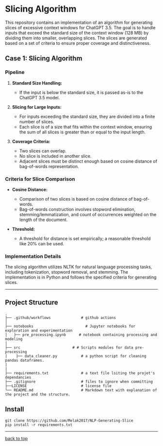 # Slicing Algorithm

This repository contains an implementation of an algorithm for generating slices of excessive context windows for ChatGPT 3.5. The goal is to handle inputs that exceed the standard size of the context window (128 MB) by dividing them into smaller, overlapping slices. The slices are generated based on a set of criteria to ensure proper coverage and distinctiveness.

## Case 1: Slicing Algorithm

### Pipeline

1. **Standard Size Handling:**
   - If the input is below the standard size, it is passed as-is to the ChatGPT 3.5 model.

2. **Slicing for Large Inputs:**
   - For inputs exceeding the standard size, they are divided into a finite number of slices.
   - Each slice is of a size that fits within the context window, ensuring the sum of all slices is greater than or equal to the input length.

3. **Coverage Criteria:**
   - Two slices can overlap.
   - No slice is included in another slice.
   - Adjacent slices must be distinct enough based on cosine distance of bag-of-words representation.

### Criteria for Slice Comparison

- **Cosine Distance:**
  - Comparison of two slices is based on cosine distance of bag-of-words.
  - Bag-of-words construction involves stopword elimination, stemming/lemmatization, and count of occurrences weighted on the length of the document.

- **Threshold:**
  - A threshold for distance is set empirically; a reasonable threshold like 20% can be used.

### Implementation Details

The slicing algorithm utilizes NLTK for natural language processing tasks, including tokenization, stopword removal, and stemming. The implementation is in Python and follows the specified criteria for generating slices.

---

## Project Structure

    .
    ├── .github/workflows              # github actions               
    │
    ├── notebooks                        # Jupyter notebooks for exploration and experimentation         
    │   ├── pre_processing.ipynb      # notebook containing processing and modeling
    │
    ├── src                        # # Scripts modules for data pre-processing 
    |    ├── data_cleaner.py           # a python script for cleaning pandas dataframes.
    |
    |    
    ├── requirements.txt               # a text file lsiting the projet's dependancies
    ├── .gitignore                     # files to ignore when committing
    ├──LICENSE                         # license file
    └── README.md                      # Markdown text with explanation of the project and the structure.

## Install

```
git clone https://github.com/Melak2017/NLP-Generating-Slice
pip install -r requirements.txt
```

---


[back to top](#content)